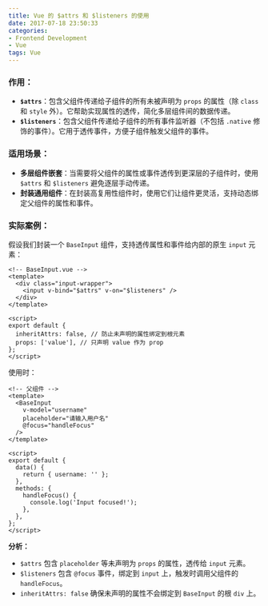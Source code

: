 ```yaml
---
title: Vue 的 $attrs 和 $listeners 的使用
date: 2017-07-18 23:50:33
categories: 
- Frontend Development
- Vue
tags: Vue
---
```


### **作用：**

- **`$attrs`**：包含父组件传递给子组件的所有未被声明为 `props` 的属性（除 `class` 和 `style` 外）。它帮助实现属性的透传，简化多层组件间的数据传递。
- **`$listeners`**：包含父组件传递给子组件的所有事件监听器（不包括 `.native` 修饰的事件）。它用于透传事件，方便子组件触发父组件的事件。

### **适用场景：**

- **多层组件嵌套**：当需要将父组件的属性或事件透传到更深层的子组件时，使用 `$attrs` 和 `$listeners` 避免逐层手动传递。
- **封装通用组件**：在封装高复用性组件时，使用它们让组件更灵活，支持动态绑定父组件的属性和事件。

### **实际案例：**

假设我们封装一个 `BaseInput` 组件，支持透传属性和事件给内部的原生 `input` 元素：

```vue
<!-- BaseInput.vue -->
<template>
  <div class="input-wrapper">
    <input v-bind="$attrs" v-on="$listeners" />
  </div>
</template>

<script>
export default {
  inheritAttrs: false, // 防止未声明的属性绑定到根元素
  props: ['value'], // 只声明 value 作为 prop
};
</script>
```

使用时：

```vue
<!-- 父组件 -->
<template>
  <BaseInput
    v-model="username"
    placeholder="请输入用户名"
    @focus="handleFocus"
  />
</template>

<script>
export default {
  data() {
    return { username: '' };
  },
  methods: {
    handleFocus() {
      console.log('Input focused!');
    },
  },
};
</script>
```

**分析：**

- `$attrs` 包含 `placeholder` 等未声明为 `props` 的属性，透传给 `input` 元素。
- `$listeners` 包含 `@focus` 事件，绑定到 `input` 上，触发时调用父组件的 `handleFocus`。
- `inheritAttrs: false` 确保未声明的属性不会绑定到 `BaseInput` 的根 `div` 上。